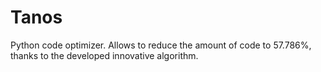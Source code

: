 # Tanos
Python code optimizer. Allows to reduce the amount of code to 57.786%, thanks to the developed innovative algorithm.
